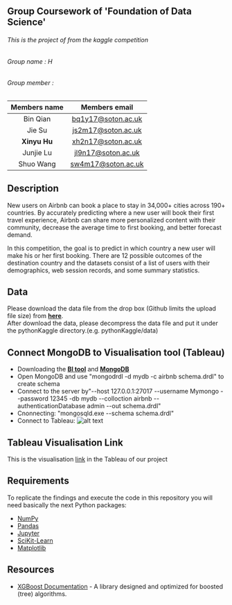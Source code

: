 ## Group Coursework of 'Foundation of Data Science'
###### This is the project of from the kaggle competition
###### Group name : H 
###### Group member    : <br>

|Members name | Members email|
|:------------: | :-------------:|
|Bin Qian     | bq1y17@soton.ac.uk|
|Jie Su       | js2m17@soton.ac.uk|
|**Xinyu Hu**     | xh2n17@soton.ac.uk|
|Junjie Lu    | jl9n17@soton.ac.uk|
|Shuo Wang    | sw4m17@soton.ac.uk|

## Description
New users on Airbnb can book a place to stay in 34,000+ cities across 190+ countries. By accurately predicting where a new user will book their first travel experience, Airbnb can share more personalized content with their community, decrease the average time to first booking, and better forecast demand.<br>


In this competition, the goal is to predict in which country a new user will make his or her first booking. There are 12 possible outcomes of the destination country and the datasets consist of a list of users with their demographics, web session records, and some summary statistics.

## Data
Please download the data file from the drop box (Github limits the upload file size) from **[here](https://www.dropbox.com/s/aecihu4d566su4q/data.zip?dl=0)**.<br>
After download the data, please decompress the data file and put it under the pythonKaggle directory.(e.g. pythonKaggle/data)

## Connect MongoDB to Visualisation tool (Tableau)
* Downloading the **[BI tool](https://www.mongodb.com/download-center#bi-connector)** and **[MongoDB](https://www.mongodb.com)**
* Open MongoDB and use "mongodrdl -d mydb -c airbnb schema.drdl" to create schema 
* Connect to the server by"--host 127.0.0.1:27017 --username Mymongo --password 12345 -db mydb --colloction airbnb --authenticationDatabase admin --out schema.drdl"
* Cnonnecting: "mongosqld.exe --schema schema.drdl" 
* Connect to Tableau: 
![alt text][logo]

[logo]: https://github.com/PBDexter17/DS_Group_Coursework/blob/master/pythonKaggle/Markdown_img/Picture1.png "Logo Title Text 2"

## Tableau Visualisation Link
This is the visualisation [link](https://public.tableau.com/views/map3_10/Sheet1?:embed=y&:display_count=yes&publish=yes ) in the Tableau of our project


## Requirements
To replicate the findings and execute the code in this repository you will need basically the next Python packages:<br>
* [NumPy](http://www.numpy.org)
* [Pandas](http://pandas.pydata.org)
* [Jupyter](http://jupyter.org)
* [SciKit-Learn](http://scikit-learn.org/stable/)
* [Matplotlib](http://matplotlib.org)

## Resources
* [XGBoost Documentation](https://xgboost.readthedocs.io/en/latest/) - A library designed and optimized for boosted (tree) algorithms.

